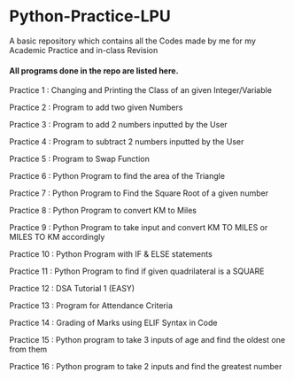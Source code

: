 # Python-Practice-LPU
A basic repository which contains all the Codes made by me for my Academic Practice and in-class Revision

<h4>All programs done in the repo are listed here.</h4>

<body>
<p>Practice 1 : Changing and Printing the Class of an given Integer/Variable</p>
<p>Practice 2 : Program to add two given Numbers</p>
<p>Practice 3 : Program to add 2 numbers inputted by the User</p>
<p>Practice 4 : Program to subtract 2 numbers inputted by the User</p>
<p>Practice 5 : Program to Swap Function</p>
<p>Practice 6 : Python Program to find the area of the Triangle</p>
<p>Practice 7 : Python Program to Find the Square Root of a given number</p>
<p>Practice 8 : Python Program to convert KM to Miles</p>
<p>Practice 9 : Python Program to take input and convert KM TO MILES or MILES TO KM accordingly</p>
<p>Practice 10 : Python Program with IF & ELSE statements</p>
<p>Practice 11 : Python Program to find if given quadrilateral is a SQUARE</p>
<p>Practice 12 : DSA Tutorial 1 (EASY)</p>
<p>Practice 13 : Program for Attendance Criteria</p>
<p>Practice 14 : Grading of Marks using ELIF Syntax in Code</p>
<p>Practice 15 : Python program to take 3 inputs of age and find the oldest one from them</p>
<p>Practice 16 : Python program to take 2 inputs and find the greatest number</p>
</body>
